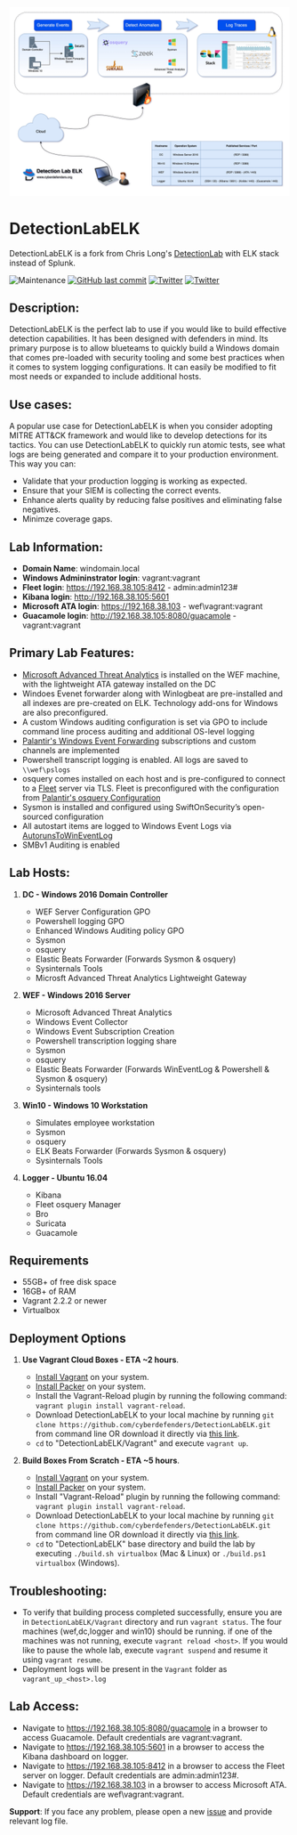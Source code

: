![DetectionLab](./img/DetectionLabELK-new.jpg)
# DetectionLabELK
DetectionLabELK is a fork from Chris Long's [DetectionLab](https://github.com/clong/DetectionLab) with ELK stack instead of Splunk.


![Maintenance](https://img.shields.io/maintenance/yes/2020.svg?style=flat-square)
[![GitHub last commit](https://img.shields.io/github/last-commit/cyberdefenders/DetectionLabELK.svg?style=flat-square)](https://github.com/cyberdefenders/DetectionLabELK/commit/master)
[![Twitter](https://img.shields.io/twitter/follow/DetectionLab.svg?style=social)](https://twitter.com/DetectionLab)
[![Twitter](https://img.shields.io/twitter/follow/CyberDefenders?style=social)](https://twitter.com/CyberDefenders)

## Description:
DetectionLabELK is the perfect lab to use if you would like to build effective detection capabilities. It has been designed with defenders in mind. Its primary purpose is to allow blueteams to quickly build a Windows domain that comes pre-loaded with security tooling and some best practices when it comes to system logging configurations. It can easily be modified to fit most needs or expanded to include additional hosts.

## Use cases:
A popular use case for DetectionLabELK is when you consider adopting MITRE ATT&CK framework and would like to develop detections for its tactics. You can use DetectionLabELK to quickly run atomic tests, see what logs are being generated and compare it to your production environment. This way you can:

* Validate that your production logging is working as expected.
* Ensure that your SIEM is collecting the correct events.
* Enhance alerts quality by reducing false positives and eliminating false negatives.
* Minimze coverage gaps.

## Lab Information:
* **Domain Name**: windomain.local
* **Windows Admininstrator login**: vagrant:vagrant
* **Fleet login**: https://192.168.38.105:8412 - admin:admin123#
* **Kibana login**: http://192.168.38.105:5601
* **Microsoft ATA login**: https://192.168.38.103 - wef\vagrant:vagrant
* **Guacamole login**: http://192.168.38.105:8080/guacamole - vagrant:vagrant


## Primary Lab Features:
* [Microsoft Advanced Threat Analytics](https://www.microsoft.com/en-us/cloud-platform/advanced-threat-analytics) is installed on the WEF machine, with the lightweight ATA gateway installed on the DC
* Windoes Evenet forwarder along with Winlogbeat are pre-installed and all indexes are pre-created on ELK. Technology add-ons for Windows are also preconfigured.
* A custom Windows auditing configuration is set via GPO to include command line process auditing and additional OS-level logging
* [Palantir's Windows Event Forwarding](http://github.com/palantir/windows-event-forwarding)  subscriptions and custom channels are implemented
* Powershell transcript logging is enabled. All logs are saved to `\\wef\pslogs`
* osquery comes installed on each host and is pre-configured to connect to a [Fleet](https://kolide.co/fleet) server via TLS. Fleet is preconfigured with the configuration from [Palantir's osquery Configuration](https://github.com/palantir/osquery-configuration)
* Sysmon is installed and configured using SwiftOnSecurity’s open-sourced configuration
* All autostart items are logged to Windows Event Logs via [AutorunsToWinEventLog](https://github.com/palantir/windows-event-forwarding/tree/master/AutorunsToWinEventLog)
* SMBv1 Auditing is enabled

## Lab Hosts:
1.  **DC - Windows 2016 Domain Controller**
    * WEF Server Configuration GPO
    * Powershell logging GPO
    * Enhanced Windows Auditing policy GPO
    * Sysmon
    * osquery
    * Elastic Beats Forwarder (Forwards Sysmon & osquery)
    * Sysinternals Tools
    * Microsft Advanced Threat Analytics Lightweight Gateway

2.  **WEF - Windows 2016 Server**
    * Microsoft Advanced Threat Analytics
    * Windows Event Collector
    * Windows Event Subscription Creation
    * Powershell transcription logging share
    * Sysmon
    * osquery
    * Elastic Beats Forwarder (Forwards WinEventLog & Powershell & Sysmon & osquery)
    * Sysinternals tools

3.  **Win10 - Windows 10 Workstation**
    * Simulates employee workstation
    * Sysmon
    * osquery
    * ELK Beats Forwarder (Forwards Sysmon & osquery)
    * Sysinternals Tools

4.  **Logger - Ubuntu 16.04**  
    * Kibana
    * Fleet osquery Manager
    * Bro
    * Suricata
    * Guacamole

## Requirements
* 55GB+ of free disk space
* 16GB+ of RAM
* Vagrant 2.2.2 or newer
* Virtualbox



## Deployment Options
1.  **Use Vagrant Cloud Boxes - ETA ~2 hours**.
    * [Install Vagrant](https://www.vagrantup.com/downloads.html) on your system.
    * [Install Packer](https://packer.io/downloads.html) on your system.
    * Install the Vagrant-Reload plugin by running the following command: `vagrant plugin install vagrant-reload`.
    * Download DetectionLabELK to your local machine by running `git clone https://github.com/cyberdefenders/DetectionLabELK.git` from command line OR download it directly via [this link](https://github.com/cyberdefenders/DetectionLabELK/archive/master.zip).
    * `cd` to "DetectionLabELK/Vagrant" and execute `vagrant up`.

2.  **Build Boxes From Scratch - ETA ~5 hours**. 
    * [Install Vagrant](https://www.vagrantup.com/downloads.html) on your system.
    * [Install Packer](https://packer.io/downloads.html) on your system.
    * Install "Vagrant-Reload" plugin by running the following command: `vagrant plugin install vagrant-reload`.
    * Download DetectionLabELK to your local machine by running `git clone https://github.com/cyberdefenders/DetectionLabELK.git` from command line OR download it directly via [this link](https://github.com/cyberdefenders/DetectionLabELK/archive/master.zip).
    * `cd` to "DetectionLabELK" base directory and build the lab by executing `./build.sh virtualbox` (Mac & Linux) or `./build.ps1 virtualbox` (Windows).
    
    
## Troubleshooting:    
* To verify that building process completed successfully, ensure you are in `DetectionLabELK/Vagrant` directory and run `vagrant status`. The four machines (wef,dc,logger and win10) should be running. if one of the machines was not running, execute `vagrant reload <host>`. If you would like to pause the whole lab, execute `vagrant suspend` and resume it using `vagrant resume`.
* Deployment logs will be present in the `Vagrant` folder as `vagrant_up_<host>.log`


## Lab Access: 
* Navigate to https://192.168.38.105:8080/guacamole in a browser to access Guacamole. Default credentials are vagrant:vagrant.
* Navigate to https://192.168.38.105:5601 in a browser to access the Kibana dashboard on logger.
* Navigate to https://192.168.38.105:8412 in a browser to access the Fleet server on logger. Default credentials are admin:admin123#.
* Navigate to https://192.168.38.103 in a browser to access Microsoft ATA. Default credentials are wef\vagrant:vagrant.

**Support**: If you face any problem, please open a new [issue](https://github.com/cyberdefenders/DetectionLabELK/issues) and provide relevant log file.
